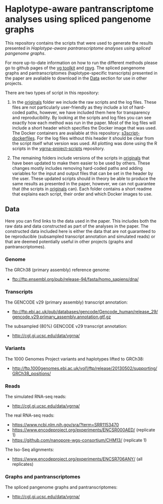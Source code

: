 # Haplotype-aware pantranscriptome analyses using spliced pangenome graphs

This repository contains the scripts that were used to generate the results presented in *Haplotype-aware pantranscriptome analyses using spliced pangenome graphs*.  

For more up-to-date information on how to run the different methods please go to github pages of the [vg toolkit](https://github.com/vgteam/vg) and [rpvg](https://github.com/jonassibbesen/rpvg). The spliced pangenome graphs and pantranscriptomes (haplotype-specific transcripts) presented in the paper are avaliable to download in the [Data](#Data) section for use in other projects.

There are two types of script in this repository: 

1. In the [originals](https://github.com/jonassibbesen/vgrna-project-paper/tree/main/originals) folder we include the raw scripts and the log files. These files are not particularly user-friendly as they include a lot of hard-coded paths, however, we have included them here for transparency and reproducibility. By looking at the scripts and log files you can see exactly how each method was run in the paper. Most of the log files will include a short header which specifies the Docker image that was used. The Docker containers are available at this repository: [s3script-dockerfiles](https://github.com/jonassibbesen/s3script-dockerfiles). For the log files without this header it should be clear from the script itself what version was used. All plotting was done using the R scripts in the [vgrna-project-scripts](https://github.com/jonassibbesen/vgrna-project-scripts) repository. 

2. The remaining folders include versions of the scripts in [originals](https://github.com/jonassibbesen/vgrna-project-paper/tree/main/originals) that have been updated to make them easier to be used by others. These changes mostly includes removing hard-coded paths and adding variables for the input and output files that can be set in the header by the user. These updated scripts should in theory be able to produce the same results as presented in the paper, however, we can not guarantee that (the scripts in [originals](https://github.com/jonassibbesen/vgrna-project-paper/tree/main/originals) can). Each folder contains a short readme that explains each script, their order and which Docker images to use. 

## Data

Here you can find links to the data used in the paper. This includes both the raw data and data constructed as part of the analyses in the paper. The constructed data included here is either the data that are not guaranteed to be reproducible (subsampled transcript annotation and simulated reads) or that are deemed potentially useful in other projects (graphs and pantranscriptomes).

### Genome

The GRCh38 (primary assembly) reference genome:

* ftp://ftp.ensembl.org/pub/release-94/fasta/homo_sapiens/dna/

### Transcripts

The GENCODE v29 (primary assembly) transcript annotation:

* ftp://ftp.ebi.ac.uk/pub/databases/gencode/Gencode_human/release_29/gencode.v29.primary_assembly.annotation.gtf.gz 

The subsampled (80%) GENCODE v29 transcript annotation:

* http://cgl.gi.ucsc.edu/data/vgrna/

### Variants

The 1000 Genomes Project variants and haplotypes lifted to GRCh38:

* http://ftp.1000genomes.ebi.ac.uk/vol1/ftp/release/20130502/supporting/GRCh38_positions/ 

### Reads

The simulated RNA-seq reads:

* http://cgl.gi.ucsc.edu/data/vgrna/

The real RNA-seq reads:

* https://www.ncbi.nlm.nih.gov/sra/?term=SRR1153470
* https://www.encodeproject.org/experiments/ENCSR000AED/ (replicate 1)
* https://github.com/nanopore-wgs-consortium/CHM13/ (replicate 1)

The Iso-Seq alignments:

* https://www.encodeproject.org/experiments/ENCSR706ANY/ (all replicates)

### Graphs and pantranscriptomes

The spliced pangenome graphs and pantranscriptomes:

* http://cgl.gi.ucsc.edu/data/vgrna/
